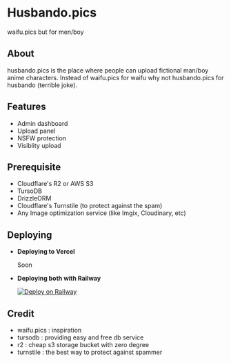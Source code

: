 # Husbando.pics

waifu.pics but for men/boy

## About

husbando.pics is the place where people can upload fictional man/boy anime characters. Instead of waifu.pics for waifu why not husbando.pics for husbando (terrible joke).

## Features

- Admin dashboard
- Upload panel
- NSFW protection
- Visiblity upload

## Prerequisite

- Cloudflare's R2 or AWS S3
- TursoDB
- DrizzleORM
- Cloudflare's Turnstile (to protect against the spam)
- Any Image optimization service (like Imgix, Cloudinary, etc)

## Deploying

- **Deploying to Vercel**

  Soon

- **Deploying both with Railway**

  [![Deploy on Railway](https://railway.app/button.svg)](https://railway.app/template/PmcM7U?referralCode=SpsRaMStrmAffl)

## Credit

- waifu.pics : inspiration
- tursodb : providing easy and free db service
- r2 : cheap s3 storage bucket with zero degree
- turnstile : the best way to protect against spammer
